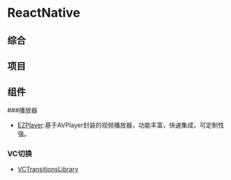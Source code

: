 # ReactNative

## 综合

## 项目

## 组件
###播放器
- [EZPlayer](https://github.com/easyui/EZPlayer):基于AVPlayer封装的视频播放器，功能丰富，快速集成，可定制性强。
### VC切换
- [VCTransitionsLibrary](https://github.com/ColinEberhardt/VCTransitionsLibrary)




